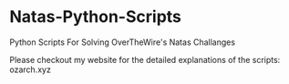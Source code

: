 # Natas-Python-Scripts
Python Scripts For Solving OverTheWire's Natas Challanges


Please checkout my website for the detailed explanations of the scripts: <br>
ozarch.xyz
